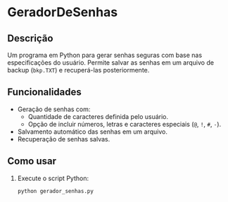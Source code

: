 # GeradorDeSenhas

## Descrição
Um programa em Python para gerar senhas seguras com base nas especificações do usuário. Permite salvar as senhas em um arquivo de backup (`bkp.TXT`) e recuperá-las posteriormente.

## Funcionalidades
- Geração de senhas com:
  - Quantidade de caracteres definida pelo usuário.
  - Opção de incluir números, letras e caracteres especiais (`@`, `!`, `#`, `-`).
- Salvamento automático das senhas em um arquivo.
- Recuperação de senhas salvas.

## Como usar
1. Execute o script Python:
   ```bash
   python gerador_senhas.py
